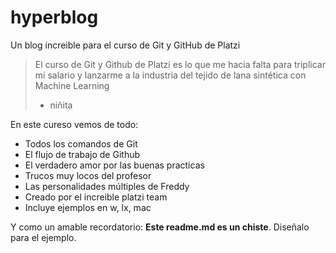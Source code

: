 # hyperblog
Un blog increible para el curso de Git y GitHub de Platzi
> El curso de Git y Github de Platzi es lo que me hacia falta para triplicar mi salario y lanzarme a la industria del tejido de lana sintética con Machine Learning
>- niñita

En este cureso vemos de todo:
* Todos los comandos de Git
* El flujo de trabajo de Github
* El verdadero amor por las buenas practicas
* Trucos muy locos del profesor
* Las personalidades múltiples de Freddy
* Creado por el increible platzi team
* Incluye ejemplos en w, lx, mac

Y como un amable recordatorio: **Este readme.md es un chiste**. Diseñalo para el ejemplo. 
